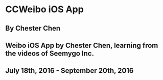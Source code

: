 # CCWeibo iOS App
## By Chester Chen
## Weibo iOS App by Chester Chen, learning from the videos of Seemygo Inc.
## July 18th, 2016 - September 20th, 2016
